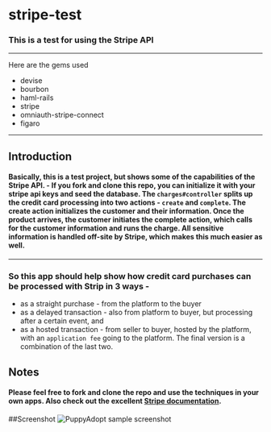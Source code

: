 # stripe-test
### This is a test for using the Stripe API
***
Here are the gems used
 + devise
 + bourbon
 + haml-rails
 + stripe
 + omniauth-stripe-connect
 + figaro
 
***
## Introduction
#### **Basically, this is a test project, but shows some of the capabilities of the Stripe API.** - If you fork and clone this repo, you can initialize it with your stripe api keys and seed the database. The `charges#controller` splits up the credit card processing into two actions - `create` and `complete`. The create action initializes the customer and their information. Once the product arrives, the customer initiates the complete action, which calls for the customer information and runs the charge. All sensitive information is handled off-site by Stripe, which makes this much easier as well.
***
### **So this app should help show how credit card purchases can be processed with Strip in 3 ways** -
  + as a straight purchase - from the platform to the buyer
  + as a delayed transaction - also from platform to buyer, but processing after a certain event, and
  + as a hosted transaction - from seller to buyer, hosted by the platform, with an `application fee` going to the platform. The final version is a combination of the last two.

###
## Notes
#### Please feel free to fork and clone the repo and use the techniques in your own apps. Also check out the excellent [Stripe documentation](https://stripe.com/docs).

##Screenshot
![PuppyAdopt sample screenshot]("/app/assets/images/screen1.png")
